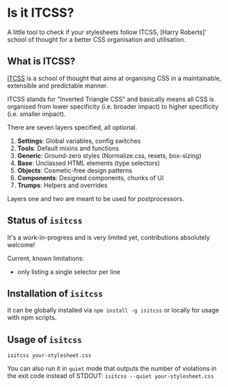 # Is it ITCSS?

A little tool to check if your stylesheets follow ITCSS,
[Harry Roberts]' school of thought for a better CSS organisation and utilisation.

## What is ITCSS?

[ITCSS](https://www.youtube.com/watch?v=1OKZOV-iLj4&hd=1) is a school of thought
that aims at organising CSS in a maintainable, extensible and predictable manner.

ITCSS stands for "Inverted Triangle CSS" and basically means all CSS is organised
from lower specificity (i.e. broader impact) to higher specificity (i.e. smaller impact).

There are seven layers specified, all optional.

1. **Settings**: Global variables, config switches
2. **Tools**: Default mixins and functions
3. **Generic**: Ground-zero styles (Normalize.css, resets, box-sizing)
4. **Base**: Unclassed HTML elements (type selectors)
5. **Objects**: Cosmetic-free design patterns
6. **Components**: Designed components, chunks of UI
7. **Trumps**: Helpers and overrides

Layers one and two are meant to be used for postprocessors.

## Status of `isitcss`

It's a work-in-progress and is very limited yet, contributions absolutely welcome!

Current, known limitations:

* only listing a single selector per line

## Installation of `isitcss`

It can be globally installed via `npm install -g isitcss` or locally for usage with npm scripts.

## Usage of `isitcss`

`isitcss your-stylesheet.css`

You can also run it in `quiet` mode that outputs the number of violations in the exit code instead of STDOUT:
`isitcss --quiet your-stylesheet.css`
